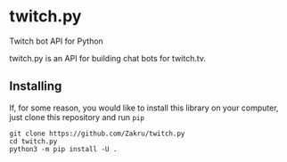 # twitch.py
Twitch bot API for Python

twitch.py is an API for building chat bots for twitch.tv.

## Installing
If, for some reason, you would like to install this library on your computer, just clone this repository and run `pip`
```
git clone https://github.com/Zakru/twitch.py
cd twitch.py
python3 -m pip install -U .
```
